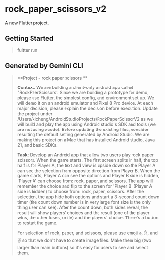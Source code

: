 # rock_paper_scissors_v2

A new Flutter project.

## Getting Started

>fultter run

## Generated by Gemini CLI
>**Project - rock paper scissors **
>
>**Context**: We are building a client-only android app called "RockPaerScissors'. Since we are building a prototype for demo, please use  Flutter, the simplest  config, and environment set up. We will demo it on an android emulator and Pixel 8 Pro device. At each major decision, please explain the decision before execution. Update the project under /Users/xicheng/AndroidStudioProjects/RockPaperScissorV2 as  we will build and play the app using Android studio's SDK and tools (we are not using xcode). Before updating the existing files, consider resulting the default setting generated by Android Studio. We are making this project on a Mac that has installed Android studio, Java 21, and basic SDKs.
>
>**Task**:
>Develop an Android app that allow two users play rock paper scissors. When the game starts. The first screen splits in half, the top half is for Player A, the text and view is upside down so the Player A can see the selection from opposite direction from Player B. When the game starts, Player A can see the options and Player B side is hidden,  'Player A' can choose from: rock, paper, and scissors. The app will remember the choice and flip to the screen for 'Player B' (Player A side is hidden) to choose from: rock, paper, scissors. After the selection, the app hide both options and start a 3-second count down timer (the count down number is in very large font size is the only thing user can see). After the count down, both sides reveal, the result will show players' choices and the result (one of the player wins, the other loses, or tie) and the players' choice. There's a button to restart the game.
>
>For selection of rock, paper, and scissors, please use emoji ✊, ✋, and ✌️ so that we don't have to create image files. Make them big (two larger than main buttons) so it's easy for users to see and select them. 

